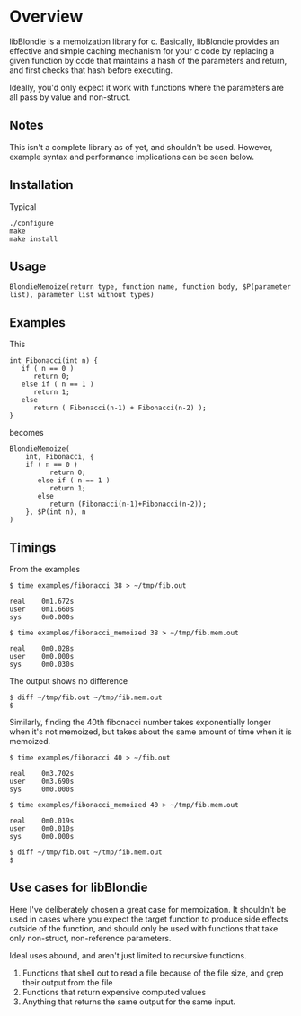 # Overview
libBlondie is a memoization library for c. Basically, libBlondie provides an effective and simple caching mechanism for your c code by replacing a given function by code that maintains a hash of the parameters and return, and first checks that hash before executing.

Ideally, you'd only expect it work with functions where the parameters are all pass by value and non-struct. 

## Notes
This isn't a complete library as of yet, and shouldn't be used. However, example syntax and performance implications can be seen below.

## Installation
Typical
```
./configure
make
make install
```

## Usage
```
BlondieMemoize(return type, function name, function body, $P(parameter list), parameter list without types)
```

## Examples
This

```
int Fibonacci(int n) {
   if ( n == 0 )
      return 0;
   else if ( n == 1 )
      return 1;
   else
      return ( Fibonacci(n-1) + Fibonacci(n-2) );
} 
```

becomes

```
BlondieMemoize( 
    int, Fibonacci, {
    if ( n == 0 )
          return 0;
       else if ( n == 1 )
          return 1;
       else
          return (Fibonacci(n-1)+Fibonacci(n-2));
    }, $P(int n), n
)
```

## Timings
From the examples

```
$ time examples/fibonacci 38 > ~/tmp/fib.out
 
real    0m1.672s
user    0m1.660s
sys     0m0.000s
```

```
$ time examples/fibonacci_memoized 38 > ~/tmp/fib.mem.out
 
real    0m0.028s
user    0m0.000s
sys     0m0.030s
```

The output shows no difference

```
$ diff ~/tmp/fib.out ~/tmp/fib.mem.out
$
```

Similarly, finding the 40th fibonacci number takes exponentially longer when it's not memoized, but takes about the same amount of time when it is memoized.

```
$ time examples/fibonacci 40 > ~/fib.out

real    0m3.702s
user    0m3.690s
sys     0m0.000s
```

```
$ time examples/fibonacci_memoized 40 > ~/tmp/fib.mem.out

real    0m0.019s
user    0m0.010s
sys     0m0.000s
```

```
$ diff ~/tmp/fib.out ~/tmp/fib.mem.out
$
```

## Use cases for libBlondie
Here I've deliberately chosen a great case for memoization. It shouldn't be used in cases where you expect the target function to produce side effects outside of the function, and should only be used with functions that take only non-struct, non-reference parameters. 

Ideal uses abound, and aren't just limited to recursive functions.

1. Functions that shell out to read a file because of the file size, and grep their output from the file
2. Functions that return expensive computed values
3. Anything that returns the same output for the same input.

